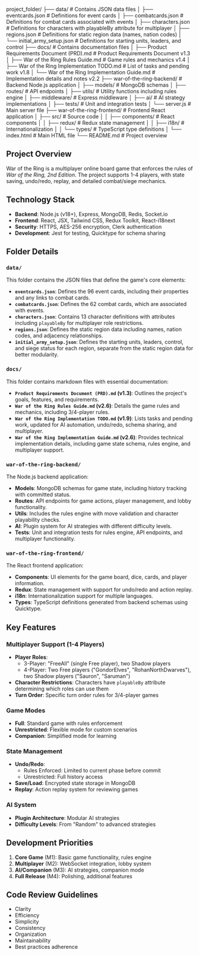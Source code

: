 project_folder/
├── data/                # Contains JSON data files
│   ├── eventcards.json  # Definitions for event cards
│   ├── combatcards.json # Definitions for combat cards associated with events
│   ├── characters.json  # Definitions for characters with playableBy attribute for multiplayer
│   ├── regions.json     # Definitions for static region data (names, nation codes)
│   └── initial_army_setup.json # Definitions for starting units, leaders, and control
├── docs/                # Contains documentation files
│   ├── Product Requirements Document (PRD).md          # Product Requirements Document v1.3
│   ├── War of the Ring Rules Guide.md                  # Game rules and mechanics v1.4
│   ├── War of the Ring Implementation TODO.md          # List of tasks and pending work v1.8
│   └── War of the Ring Implementation Guide.md         # Implementation details and notes v2.2
├── war-of-the-ring-backend/  # Backend Node.js application
│   ├── models/          # MongoDB schemas
│   ├── routes/          # API endpoints
│   ├── utils/           # Utility functions including rules engine
│   ├── middleware/      # Express middleware
│   ├── ai/              # AI strategy implementations
│   ├── tests/           # Unit and integration tests
│   └── server.js        # Main server file
├── war-of-the-ring-frontend/ # Frontend React application
│   ├── src/             # Source code
│   │   ├── components/  # React components
│   │   ├── redux/       # Redux state management
│   │   ├── i18n/        # Internationalization
│   │   └── types/       # TypeScript type definitions
│   └── index.html       # Main HTML file
└── README.md            # Project overview

## Project Overview
War of the Ring is a multiplayer online board game that enforces the rules of *War of the Ring, 2nd Edition*. The project supports 1-4 players, with state saving, undo/redo, replay, and detailed combat/siege mechanics.

## Technology Stack
- **Backend**: Node.js (v18+), Express, MongoDB, Redis, Socket.io
- **Frontend**: React, JSX, Tailwind CSS, Redux Toolkit, React-i18next
- **Security**: HTTPS, AES-256 encryption, Clerk authentication
- **Development**: Jest for testing, Quicktype for schema sharing

## Folder Details

### `data/`
This folder contains the JSON files that define the game's core elements:
- **`eventcards.json`**: Defines the 96 event cards, including their properties and any links to combat cards.
- **`combatcards.json`**: Defines the 62 combat cards, which are associated with events.
- **`characters.json`**: Contains 13 character definitions with attributes including `playableBy` for multiplayer role restrictions.
- **`regions.json`**: Defines the static region data including names, nation codes, and adjacency relationships.
- **`initial_army_setup.json`**: Defines the starting units, leaders, control, and siege status for each region, separate from the static region data for better modularity.

### `docs/`
This folder contains markdown files with essential documentation:
- **`Product Requirements Document (PRD).md` (v1.3)**: Outlines the project's goals, features, and requirements.
- **`War of the Ring Rules Guide.md` (v2.6)**: Details the game rules and mechanics, including 3/4-player rules.
- **`War of the Ring Implementation TODO.md` (v1.9)**: Lists tasks and pending work, updated for AI automation, undo/redo, schema sharing, and multiplayer.
- **`War of the Ring Implementation Guide.md` (v2.6)**: Provides technical implementation details, including game state schema, rules engine, and multiplayer support.

### `war-of-the-ring-backend/`
The Node.js backend application:
- **Models**: MongoDB schemas for game state, including history tracking with committed status.
- **Routes**: API endpoints for game actions, player management, and lobby functionality.
- **Utils**: Includes the rules engine with move validation and character playability checks.
- **AI**: Plugin system for AI strategies with different difficulty levels.
- **Tests**: Unit and integration tests for rules engine, API endpoints, and multiplayer functionality.

### `war-of-the-ring-frontend/`
The React frontend application:
- **Components**: UI elements for the game board, dice, cards, and player information.
- **Redux**: State management with support for undo/redo and action replay.
- **i18n**: Internationalization support for multiple languages.
- **Types**: TypeScript definitions generated from backend schemas using Quicktype.

## Key Features

### Multiplayer Support (1-4 Players)
- **Player Roles**: 
  - 3-Player: "FreeAll" (single Free player), two Shadow players
  - 4-Player: Two Free players ("GondorElves", "RohanNorthDwarves"), two Shadow players ("Sauron", "Saruman")
- **Character Restrictions**: Characters have `playableBy` attribute determining which roles can use them
- **Turn Order**: Specific turn order rules for 3/4-player games

### Game Modes
- **Full**: Standard game with rules enforcement
- **Unrestricted**: Flexible mode for custom scenarios
- **Companion**: Simplified mode for learning

### State Management
- **Undo/Redo**: 
  - Rules Enforced: Limited to current phase before commit
  - Unrestricted: Full history access
- **Save/Load**: Encrypted state storage in MongoDB
- **Replay**: Action replay system for reviewing games

### AI System
- **Plugin Architecture**: Modular AI strategies
- **Difficulty Levels**: From "Random" to advanced strategies

## Development Priorities
1. **Core Game** (M1): Basic game functionality, rules engine
2. **Multiplayer** (M2): WebSocket integration, lobby system
3. **AI/Companion** (M3): AI strategies, companion mode
4. **Full Release** (M4): Polishing, additional features

## Code Review Guidelines
- Clarity
- Efficiency
- Simplicity
- Consistency
- Organization
- Maintainability
- Best practices adherence